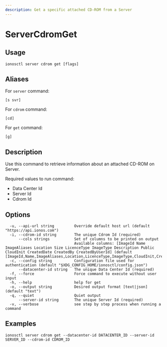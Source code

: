 ```yaml
---
description: Get a specific attached CD-ROM from a Server
---
```


# ServerCdromGet

## Usage

```text
ionosctl server cdrom get [flags]
```

## Aliases

For `server` command:

```text
[s svr]
```

For `cdrom` command:

```text
[cd]
```

For `get` command:

```text
[g]
```

## Description

Use this command to retrieve information about an attached CD-ROM on Server.

Required values to run command:

* Data Center Id
* Server Id
* Cdrom Id

## Options

```text
  -u, --api-url string         Override default host url (default "https://api.ionos.com")
  -i, --cdrom-id string        The unique Cdrom Id (required)
      --cols strings           Set of columns to be printed on output 
                               Available columns: [ImageId Name ImageAliases Location Size LicenceType ImageType Description Public CloudInit CreatedDate CreatedBy CreatedByUserId] (default [ImageId,Name,ImageAliases,Location,LicenceType,ImageType,CloudInit,CreatedDate])
  -c, --config string          Configuration file used for authentication (default "$XDG_CONFIG_HOME/ionosctl/config.json")
      --datacenter-id string   The unique Data Center Id (required)
  -f, --force                  Force command to execute without user input
  -h, --help                   help for get
  -o, --output string          Desired output format [text|json] (default "text")
  -q, --quiet                  Quiet output
      --server-id string       The unique Server Id (required)
  -v, --verbose                see step by step process when running a command
```

## Examples

```text
ionosctl server cdrom get --datacenter-id DATACENTER_ID --server-id SERVER_ID --cdrom-id CDROM_ID
```

